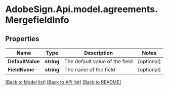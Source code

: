 # AdobeSign.Api.model.agreements.MergefieldInfo
## Properties

Name | Type | Description | Notes
------------ | ------------- | ------------- | -------------
**DefaultValue** | **string** | The default value of the field | [optional] 
**FieldName** | **string** | The name of the field | [optional] 

[[Back to Model list]](../README.md#documentation-for-models) [[Back to API list]](../README.md#documentation-for-api-endpoints) [[Back to README]](../README.md)

